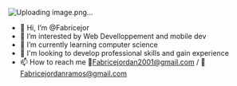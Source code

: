 ![Uploading image.png…]()

- 👋 Hi, I’m @Fabricejor
- 👀 I’m interested by Web Develloppement and mobile dev
- 🌱 I’m currently learning computer science
- 💞️ I'm looking to develop professional skills and gain experience
- 📫 How to reach me 📧Fabricejordan2001@gmail.com / 📧Fabricejordanramos@gmail.com


<!---
Fabricejor/Fabricejor is a ✨ special ✨ repository because its `README.md` (this file) appears on your GitHub profile.
You can click the Preview link to take a look at your changes.
--->
